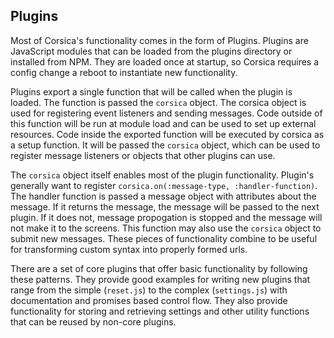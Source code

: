 Plugins
-------

Most of Corsica's functionality comes in the form of Plugins. Plugins are JavaScript modules that can be loaded from the plugins directory or installed from NPM. They are loaded once at startup, so Corsica requires a config change a reboot to instantiate new functionality.

Plugins export a single function that will be called when the plugin is loaded. The function is passed the `corsica` object. The corsica object is used for registering event listeners and sending messages. Code outside of this function will be run at module load and can be used to set up external resources. Code inside the exported function will be executed by corsica as a setup function. It will be passed the `corsica` object, which can be used to register message listeners or objects that other plugins can use.

The `corsica` object itself enables most of the plugin functionality. Plugin's generally want to register `corsica.on(:message-type, :handler-function)`. The handler function is passed a message object with attributes about the message. If it returns the message, the message will be passed to the next plugin. If it does not, message propogation is stopped and the message will not make it to the screens. This function may also use the `corsica` object to submit new messages. These pieces of functionality combine to be useful for transforming custom syntax into properly formed urls.

There are a set of core plugins that offer basic functionality by following these patterns. They provide good examples for writing new plugins that range from the simple (`reset.js`) to the complex (`settings.js`) with documentation and promises based control flow. They also provide functionality for storing and retrieving settings and other utility functions that can be reused by non-core plugins.
